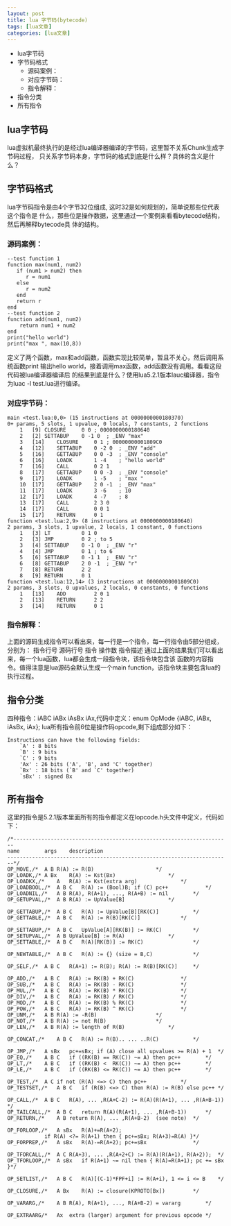 ```yaml
---
layout: post
title: lua 字节码(bytecode) 
tags: [lua文章]
categories: [lua文章]
---
```

  * lua字节码
  * 字节码格式
    * 源码案例：
    * 对应字节码：
    * 指令解释：
  * 指令分类
  * 所有指令

## lua字节码

lua虚拟机最终执行的是经过lua编译器编译的字节码，这里暂不关系Chunk生成字节码过程， 只关系字节码本身，字节码的格式到底是什么样？具体的含义是什么？

## 字节码格式

lua字节码指令是由4个字节32位组成, 这时32是如何规划的，简单说那些位代表这个指令是
什么，那些位是操作数据，这里通过一个案例来看看bytecode结构，然后再解释bytecode具 体的结构。

### 源码案例：

    
    
    --test function 1
    function max(num1, num2)
       if (num1 > num2) then
    	  r = num1
       else
    	  r = num2
       end
       return r
    end
    --test function 2
    function add(num1, num2)
    	return num1 + num2
    end
    print("hello world")
    print("max ", max(10,8))
    

定义了两个函数，max和add函数，函数实现比较简单，暂且不关心，然后调用系统函数print 输出hello
world，接着调用max函数，add函数没有调用。看看这段代码被lua编译器编译后
的结果到底是什么？使用lua5.2.1版本lauc编译器，指令为luac -l test.lua进行编译。

### 对应字节码：

    
    
    main <test.lua:0,0> (15 instructions at 0000000000180370)
    0+ params, 5 slots, 1 upvalue, 0 locals, 7 constants, 2 functions
    	1	[9]	CLOSURE  	0 0	; 0000000000180640
    	2	[2]	SETTABUP 	0 -1 0	; _ENV "max"
    	3	[14]	CLOSURE  	0 1	; 00000000001809C0
    	4	[12]	SETTABUP 	0 -2 0	; _ENV "add"
    	5	[16]	GETTABUP 	0 0 -3	; _ENV "console"
    	6	[16]	LOADK    	1 -4	; "hello world"
    	7	[16]	CALL     	0 2 1
    	8	[17]	GETTABUP 	0 0 -3	; _ENV "console"
    	9	[17]	LOADK    	1 -5	; "max "
    	10	[17]	GETTABUP 	2 0 -1	; _ENV "max"
    	11	[17]	LOADK    	3 -6	; 10
    	12	[17]	LOADK    	4 -7	; 8
    	13	[17]	CALL     	2 3 0
    	14	[17]	CALL     	0 0 1
    	15	[17]	RETURN   	0 1
    function <test.lua:2,9> (8 instructions at 0000000000180640)
    2 params, 3 slots, 1 upvalue, 2 locals, 1 constant, 0 functions
    	1	[3]	LT       	0 1 0
    	2	[3]	JMP      	0 2	; to 5
    	3	[4]	SETTABUP 	0 -1 0	; _ENV "r"
    	4	[4]	JMP      	0 1	; to 6
    	5	[6]	SETTABUP 	0 -1 1	; _ENV "r"
    	6	[8]	GETTABUP 	2 0 -1	; _ENV "r"
    	7	[8]	RETURN   	2 2
    	8	[9]	RETURN   	0 1
    function <test.lua:12,14> (3 instructions at 00000000001809C0)
    2 params, 3 slots, 0 upvalues, 2 locals, 0 constants, 0 functions
    	1	[13]	ADD      	2 0 1
    	2	[13]	RETURN   	2 2
    	3	[14]	RETURN   	0 1
    

### 指令解释：

上面的源码生成指令可以看出来，每一行是一个指令，每一行指令由5部分组成，分别为： 指令行号 源码行号 指令 操作数 指令描述
通过上面的结果我们可以看出来，每一个lua函数，lua都会生成一段指令块，该指令块包含该 函数的内容指令。值得注意是lua源码会默认生成一个main
function，该指令块主要包含lua的 执行过程。

## 指令分类

四种指令：iABC iABx iAsBx iAx,代码中定义：enum OpMode {iABC, iABx, iAsBx, iAx};
lua所有指令前6位是操作码opcode,剩下组成部分如下：

    
    
    Instructions can have the following fields:
    	`A' : 8 bits
    	`B' : 9 bits
    	`C' : 9 bits
    	'Ax' : 26 bits ('A', 'B', and 'C' together)
    	`Bx' : 18 bits (`B' and `C' together)
    	`sBx' : signed Bx
    

## 所有指令

这里的指令是5.2.1版本里面所有的指令都定义在lopcode.h头文件中定义，代码如下：

    
    
    /*----------------------------------------------------------------------
    name		args	description
    ------------------------------------------------------------------------*/
    OP_MOVE,/*	A B	R(A) := R(B)					*/
    OP_LOADK,/*	A Bx	R(A) := Kst(Bx)					*/
    OP_LOADKX,/*	A 	R(A) := Kst(extra arg)				*/
    OP_LOADBOOL,/*	A B C	R(A) := (Bool)B; if (C) pc++			*/
    OP_LOADNIL,/*	A B	R(A), R(A+1), ..., R(A+B) := nil		*/
    OP_GETUPVAL,/*	A B	R(A) := UpValue[B]				*/
    
    OP_GETTABUP,/*	A B C	R(A) := UpValue[B][RK(C)]			*/
    OP_GETTABLE,/*	A B C	R(A) := R(B)[RK(C)]				*/
    
    OP_SETTABUP,/*	A B C	UpValue[A][RK(B)] := RK(C)			*/
    OP_SETUPVAL,/*	A B	UpValue[B] := R(A)				*/
    OP_SETTABLE,/*	A B C	R(A)[RK(B)] := RK(C)				*/
    
    OP_NEWTABLE,/*	A B C	R(A) := {} (size = B,C)				*/
    
    OP_SELF,/*	A B C	R(A+1) := R(B); R(A) := R(B)[RK(C)]		*/
    
    OP_ADD,/*	A B C	R(A) := RK(B) + RK(C)				*/
    OP_SUB,/*	A B C	R(A) := RK(B) - RK(C)				*/
    OP_MUL,/*	A B C	R(A) := RK(B) * RK(C)				*/
    OP_DIV,/*	A B C	R(A) := RK(B) / RK(C)				*/
    OP_MOD,/*	A B C	R(A) := RK(B) % RK(C)				*/
    OP_POW,/*	A B C	R(A) := RK(B) ^ RK(C)				*/
    OP_UNM,/*	A B	R(A) := -R(B)					*/
    OP_NOT,/*	A B	R(A) := not R(B)				*/
    OP_LEN,/*	A B	R(A) := length of R(B)				*/
    
    OP_CONCAT,/*	A B C	R(A) := R(B).. ... ..R(C)			*/
    
    OP_JMP,/*	A sBx	pc+=sBx; if (A) close all upvalues >= R(A) + 1	*/
    OP_EQ,/*	A B C	if ((RK(B) == RK(C)) ~= A) then pc++		*/
    OP_LT,/*	A B C	if ((RK(B) <  RK(C)) ~= A) then pc++		*/
    OP_LE,/*	A B C	if ((RK(B) <= RK(C)) ~= A) then pc++		*/
    
    OP_TEST,/*	A C	if not (R(A) <=> C) then pc++			*/
    OP_TESTSET,/*	A B C	if (R(B) <=> C) then R(A) := R(B) else pc++	*/
    
    OP_CALL,/*	A B C	R(A), ... ,R(A+C-2) := R(A)(R(A+1), ... ,R(A+B-1)) */
    OP_TAILCALL,/*	A B C	return R(A)(R(A+1), ... ,R(A+B-1))		*/
    OP_RETURN,/*	A B	return R(A), ... ,R(A+B-2)	(see note)	*/
    
    OP_FORLOOP,/*	A sBx	R(A)+=R(A+2);
    			if R(A) <?= R(A+1) then { pc+=sBx; R(A+3)=R(A) }*/
    OP_FORPREP,/*	A sBx	R(A)-=R(A+2); pc+=sBx				*/
    
    OP_TFORCALL,/*	A C	R(A+3), ... ,R(A+2+C) := R(A)(R(A+1), R(A+2));	*/
    OP_TFORLOOP,/*	A sBx	if R(A+1) ~= nil then { R(A)=R(A+1); pc += sBx }*/
    
    OP_SETLIST,/*	A B C	R(A)[(C-1)*FPF+i] := R(A+i), 1 <= i <= B	*/
    
    OP_CLOSURE,/*	A Bx	R(A) := closure(KPROTO[Bx])			*/
    
    OP_VARARG,/*	A B	R(A), R(A+1), ..., R(A+B-2) = vararg		*/
    
    OP_EXTRAARG/*	Ax	extra (larger) argument for previous opcode	*/